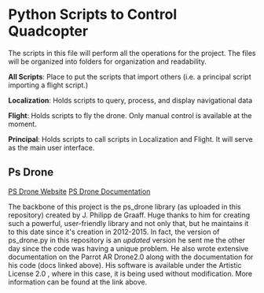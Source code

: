 # Python Scripts to Control Quadcopter
The scripts in this file will perform all the operations for the project. The files will be organized into folders for organization and readability.

**All Scripts**:
Place to put the scripts that import others (i.e. a principal script importing a flight script.)

**Localization**:
Holds scripts to query, process, and display navigational data

**Flight**:
Holds scripts to fly the drone. Only manual control is available at the moment.

**Principal**:
Holds scripts to call scripts in Localization and Flight. It will serve as the main user interface.

## Ps Drone
[PS Drone Website](http://www.playsheep.de/drone/index.html)
[PS Drone Documentation](https://sourceforge.net/projects/ps-drone/files/PS-Drone-Documentation.pdf/download)

The backbone of this project is the ps_drone library (as uploaded in this repository) created by J. Philipp de Graaff. Huge thanks to him for creating such a powerful, user-friendly library and not only that, but he maintains it to this date since it's creation in 2012-2015. In fact, the version of ps_drone.py in this repository is an *updated* version he sent me the other day since the code was having a unique problem. He also wrote extensive documentation on the Parrot AR Drone2.0 along with the documentation for his code (docs linked above). His software is available under the Artistic License 2.0 , where in this case, it is being used without modification. More information can be found at the link above.
